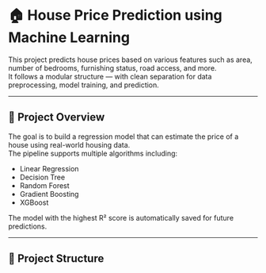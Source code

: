 # 🏠 House Price Prediction using Machine Learning

This project predicts house prices based on various features such as area, number of bedrooms, furnishing status, road access, and more.  
It follows a modular structure — with clean separation for data preprocessing, model training, and prediction.

---

## 🚀 Project Overview

The goal is to build a regression model that can estimate the price of a house using real-world housing data.  
The pipeline supports multiple algorithms including:
- Linear Regression  
- Decision Tree  
- Random Forest  
- Gradient Boosting  
- XGBoost  

The model with the highest R² score is automatically saved for future predictions.

---

## 🧩 Project Structure

